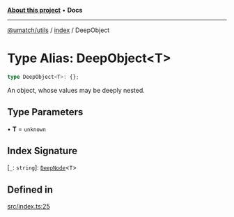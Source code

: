 [**About this project**](../../README.md) • **Docs**

***

[@umatch/utils](../../api.md) / [index](../README.md) / DeepObject

# Type Alias: DeepObject\<T\>

```ts
type DeepObject<T>: {};
```

An object, whose values may be deeply nested.

## Type Parameters

• **T** = `unknown`

## Index Signature

 \[`_`: `string`\]: [`DeepNode`](DeepNode.md)\<`T`\>

## Defined in

[src/index.ts:25](https://github.com/umatch-oficial/utils/blob/main/src/index.ts#L25)
